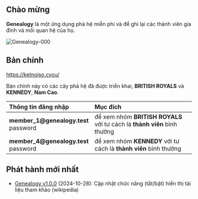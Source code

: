 ## Chào mừng 

**Genealogy** là một ứng dụng phả hệ miễn phí và để ghi lại các thành viên gia đình và mối quan hệ của họ.

<img src="https://genealogy.kreaweb.be/img/help/genealogy-000a.webp" class="rounded" alt="Genealogy-000">

## Bản chính

<a href="https://ketnoiso.cyou/" target="_blank">https://ketnoiso.cyou/</a>

Bản chính này có các cây phả hệ đã được triển khai, **BRITISH ROYALS** và **KENNEDY**, **Nam Cao**.

<table>
    <thead>
        <tr>
            <th style="text-align:left">Thông tin đăng nhập</th>
            <th style="text-align:left">Mục đích</th>
        </tr>
    </thead>
    <tbody>
        <tr>
            <td><b>member_1@genealogy.test</b><br/>password</td>
            <td>để xem nhóm <b>BRITISH ROYALS</b> với tư cách là <b>thành viên</b> bình thường</td>
        </tr>
        <tr>
            <td><b>member_4@genealogy.test</b><br/>password</td>
            <td>để xem nhóm <b>KENNEDY</b> với tư cách là <b>thành viên</b> bình thường</td>
        </tr>
    </tbody>
</table>

## Phát hành mới nhất
- [Genealogy v1.0.0]() (2024-10-28): Cập nhật chức năng (tắt/bật) hiển thị tài liệu tham khảo (wikipedia)
